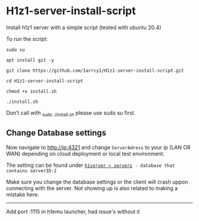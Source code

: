 <h1 dir="auto">H1z1-server-install-script</h1><p dir="auto">Install h1z1 server with a simple script (tested with ubuntu 20.4)</p><p dir="auto">To run the script:</p><p dir="auto"><code>sudo su</code></p><p dir="auto"><code>apt install git -y</code></p><p dir="auto"><code>git clone https://github.com/1arrcy1/H1z1-server-install-script.git</code> </p><p dir="auto"><code>cd H1z1-server-install-script</code> </p><p dir="auto"><code>chmod +x install.sh</code> </p><p dir="auto"><code>./install.sh</code></p><p dir="auto">Don’t call with <sub>sudo ./install.sh</sub> please use sudo su first. </p><h2>Change Database settings</h2><p dir="auto">Now navigate to <a href="http://ip:4321">http://ip:4321</a> and change <code>ServerAdress</code> to your ip (LAN OR WAN) depending on cloud deployment or local test environment. </p><p dir="auto">The setting can be found under <code><u>h1server &gt; servers</u> - database that contains serverID:2</code></p><p dir="auto">Make sure you change the database settings or the client will crash uppon connecting with the server. Not showing up is also related to making a mistake here.</p><hr><p>Add port :1115 in h1emu launcher, had issue's without it</p>
